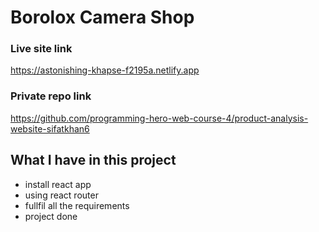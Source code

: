 # Borolox Camera Shop

### Live site link
https://astonishing-khapse-f2195a.netlify.app

### Private repo link
https://github.com/programming-hero-web-course-4/product-analysis-website-sifatkhan6

## What I have in this project
- install react app
- using react router
- fullfil all the requirements
- project done 
